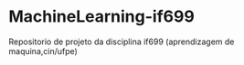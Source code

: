 # MachineLearning-if699
Repositorio de projeto da disciplina if699 (aprendizagem de maquina,cin/ufpe)
